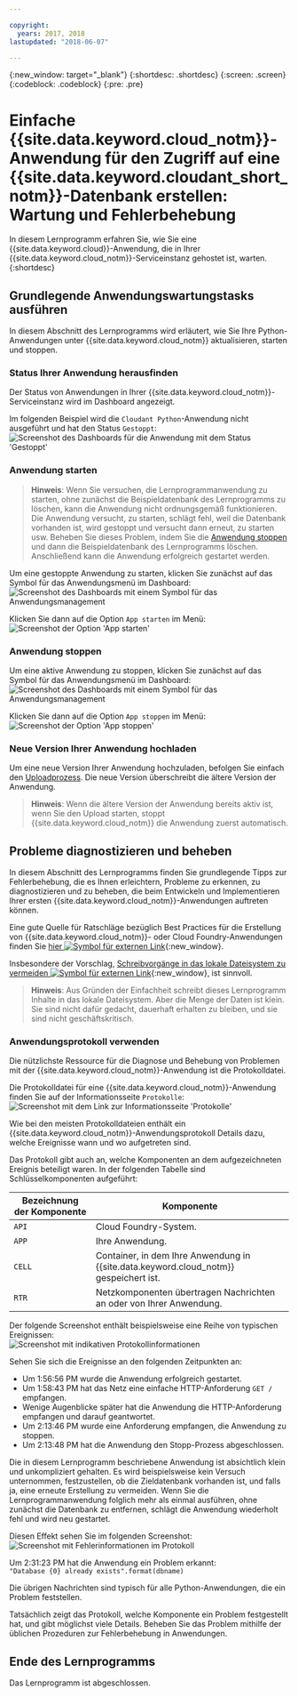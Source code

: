 ```yaml
---

copyright:
  years: 2017, 2018
lastupdated: "2018-06-07"

---
```


{:new_window: target="_blank"}
{:shortdesc: .shortdesc}
{:screen: .screen}
{:codeblock: .codeblock}
{:pre: .pre}

<!-- Acrolinx: 2017-01-11 -->

# Einfache {{site.data.keyword.cloud_notm}}-Anwendung für den Zugriff auf eine {{site.data.keyword.cloudant_short_notm}}-Datenbank erstellen: Wartung und Fehlerbehebung

In diesem Lernprogramm erfahren Sie, wie Sie eine
{{site.data.keyword.cloud}}-Anwendung, die in Ihrer {{site.data.keyword.cloud_notm}}-Serviceinstanz gehostet ist, warten.
{:shortdesc}

<div id="maintenance"></div>

## Grundlegende Anwendungswartungstasks ausführen

In diesem Abschnitt des Lernprogramms wird erläutert, wie Sie Ihre Python-Anwendungen unter {{site.data.keyword.cloud_notm}} aktualisieren,
starten und stoppen.

### Status Ihrer Anwendung herausfinden

Der Status von Anwendungen in Ihrer {{site.data.keyword.cloud_notm}}-Serviceinstanz wird im Dashboard angezeigt.

Im folgenden Beispiel wird die `Cloudant Python`-Anwendung nicht ausgeführt und hat den Status `Gestoppt`:<br/>
![Screenshot des Dashboards für die Anwendung mit dem Status 'Gestoppt'](images/img0037.png)

### Anwendung starten

>   **Hinweis**: Wenn Sie versuchen, die Lernprogrammanwendung zu starten,
    ohne zunächst die Beispieldatenbank des Lernprogramms zu löschen,
    kann die Anwendung nicht ordnungsgemäß funktionieren.
    Die Anwendung versucht, zu starten, schlägt fehl, weil die Datenbank vorhanden ist,
    wird gestoppt und versucht dann erneut, zu starten usw.
    Beheben Sie dieses Problem, indem Sie die
    [Anwendung stoppen](#stopping-your-application)
    und dann die Beispieldatenbank des Lernprogramms löschen.
    Anschließend kann die Anwendung erfolgreich gestartet werden.

Um eine gestoppte Anwendung zu starten, klicken Sie zunächst auf das Symbol für das Anwendungsmenü im Dashboard:<br/>
![Screenshot des Dashboards mit einem Symbol für das Anwendungsmanagement](images/img0038.png)

Klicken Sie dann auf die Option `App starten` im Menü:<br/>
![Screenshot der Option 'App starten'](images/img0039.png)

### Anwendung stoppen

Um eine aktive Anwendung zu stoppen, klicken Sie zunächst auf das Symbol für das Anwendungsmenü im Dashboard:<br/>
![Screenshot des Dashboards mit einem Symbol für das Anwendungsmanagement](images/img0040.png)

Klicken Sie dann auf die Option `App stoppen` im Menü:<br/>
![Screenshot der Option 'App stoppen'](images/img0041.png)

<div id="troubleshooting"></div>

### Neue Version Ihrer Anwendung hochladen

Um eine neue Version Ihrer Anwendung hochzuladen,
befolgen Sie einfach den [Uploadprozess](create_bmxapp_upload.html).
Die neue Version überschreibt die ältere Version der Anwendung.

>   **Hinweis**: Wenn die ältere Version der Anwendung bereits aktiv ist, wenn Sie den Upload starten,
    stoppt {{site.data.keyword.cloud_notm}} die Anwendung zuerst automatisch.

## Probleme diagnostizieren und beheben

In diesem Abschnitt des Lernprogramms finden Sie grundlegende Tipps zur Fehlerbehebung, die
es Ihnen erleichtern, Probleme zu erkennen, zu diagnostizieren und zu beheben, die beim
Entwickeln und Implementieren Ihrer ersten {{site.data.keyword.cloud_notm}}-Anwendungen auftreten können.

Eine gute Quelle für Ratschläge bezüglich Best Practices für die Erstellung von {{site.data.keyword.cloud_notm}}- oder
Cloud Foundry-Anwendungen finden Sie [hier ![Symbol für externen Link](../images/launch-glyph.svg "Symbol für externen Link")](https://docs.cloudfoundry.org/devguide/deploy-apps/prepare-to-deploy.html){:new_window}.

Insbesondere der Vorschlag,
[Schreibvorgänge in das lokale Dateisystem zu vermeiden ![Symbol für externen Link](../images/launch-glyph.svg "Symbol für externen Link")](https://docs.cloudfoundry.org/devguide/deploy-apps/prepare-to-deploy.html#filesystem){:new_window},
ist sinnvoll.

>   **Hinweis**: Aus Gründen der Einfachheit
    schreibt dieses Lernprogramm Inhalte in das lokale Dateisystem.
    Aber die Menge der Daten ist klein.
    Sie sind nicht dafür gedacht, dauerhaft erhalten zu bleiben,
    und sie sind nicht geschäftskritisch.

### Anwendungsprotokoll verwenden

Die nützlichste Ressource für die Diagnose und Behebung von Problemen mit
der {{site.data.keyword.cloud_notm}}-Anwendung ist die Protokolldatei.

Die Protokolldatei für eine {{site.data.keyword.cloud_notm}}-Anwendung finden Sie auf der Informationsseite `Protokolle`:<br/>
![Screenshot mit dem Link zur Informationsseite 'Protokolle'](images/img0042.png)

Wie bei den meisten Protokolldateien enthält ein {{site.data.keyword.cloud_notm}}-Anwendungsprotokoll Details dazu, welche Ereignisse wann und wo aufgetreten sind.

Das Protokoll gibt auch an, welche Komponenten an dem aufgezeichneten Ereignis beteiligt waren.
In der folgenden Tabelle sind Schlüsselkomponenten aufgeführt:

Bezeichnung der Komponente | Komponente
----------------|----------
`API`           | Cloud Foundry-System.
`APP`           | Ihre Anwendung.
`CELL`          | Container, in dem Ihre Anwendung in {{site.data.keyword.cloud_notm}} gespeichert ist.
`RTR`           | Netzkomponenten übertragen Nachrichten an oder von Ihrer Anwendung.

Der folgende Screenshot enthält beispielsweise eine Reihe von typischen Ereignissen:<br/>
![Screenshot mit indikativen Protokollinformationen](images/img0043.png)

Sehen Sie sich die Ereignisse an den folgenden Zeitpunkten an:

-   Um 1:56:56 PM wurde die Anwendung erfolgreich gestartet.
-   Um 1:58:43 PM hat das Netz eine einfache HTTP-Anforderung `GET /` empfangen.
-   Wenige Augenblicke später hat die Anwendung die HTTP-Anforderung empfangen und darauf geantwortet.
-   Um 2:13:46 PM wurde eine Anforderung empfangen, die Anwendung zu stoppen.
-   Um 2:13:48 PM hat die Anwendung den Stopp-Prozess abgeschlossen.

Die in diesem Lernprogramm beschriebene Anwendung ist absichtlich klein und unkompliziert gehalten.
Es wird beispielsweise kein Versuch unternommen, festzustellen, ob die Zieldatenbank vorhanden ist,
und falls ja, eine erneute Erstellung zu vermeiden.
Wenn Sie die Lernprogrammanwendung folglich mehr als einmal ausführen, ohne zunächst die Datenbank zu entfernen,
schlägt die Anwendung wiederholt fehl und wird neu gestartet.

Diesen Effekt sehen Sie im folgenden Screenshot:<br/>
![Screenshot mit Fehlerinformationen im Protokoll](images/img0044.png)

Um 2:31:23 PM hat die Anwendung ein Problem erkannt:<br/>
`"Database {0} already exists".format(dbname)`

Die übrigen Nachrichten sind typisch für alle Python-Anwendungen, die ein Problem feststellen.

Tatsächlich zeigt das Protokoll, welche Komponente ein Problem festgestellt hat,
und gibt möglichst viele Details.
Beheben Sie das Problem mithilfe der üblichen Prozeduren zur Fehlerbehebung in Anwendungen.

## Ende des Lernprogramms

Das Lernprogramm ist abgeschlossen.

